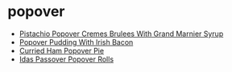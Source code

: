 # popover

 * [Pistachio Popover Cremes Brulees With Grand Marnier Syrup](../index/p/pistachio-popover-cremes-brulees-with-grand-marnier-syrup-105625.json)
 * [Popover Pudding With Irish Bacon](../index/p/popover-pudding-with-irish-bacon-15781.json)
 * [Curried Ham Popover Pie](../index/c/curried-ham-popover-pie.json)
 * [Idas Passover Popover Rolls](../index/i/idas-passover-popover-rolls.json)
